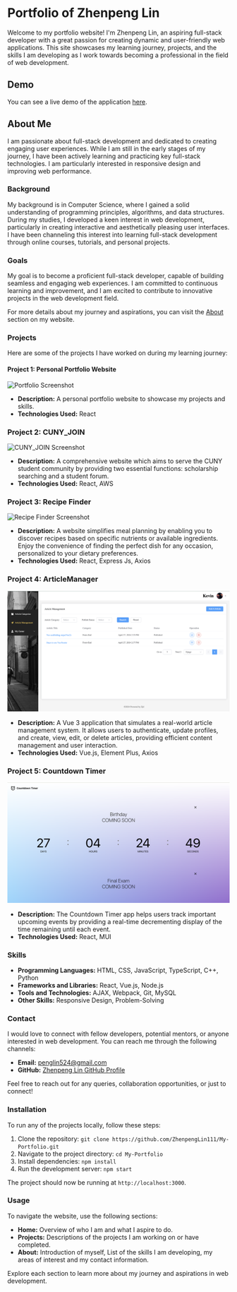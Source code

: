 # Portfolio of Zhenpeng Lin

Welcome to my portfolio website! I'm Zhenpeng Lin, an aspiring full-stack developer with a great passion for creating dynamic and user-friendly web applications. This site showcases my learning journey, projects, and the skills I am developing as I work towards becoming a professional in the field of web development.

## Demo

You can see a live demo of the application [here](https://zplmyportfolio.netlify.app).

## About Me

I am passionate about full-stack development and dedicated to creating engaging user experiences. While I am still in the early stages of my journey, I have been actively learning and practicing key full-stack technologies. I am particularly interested in responsive design and improving web performance.

### Background

My background is in Computer Science, where I gained a solid understanding of programming principles, algorithms, and data structures. During my studies, I developed a keen interest in web development, particularly in creating interactive and aesthetically pleasing user interfaces. I have been channeling this interest into learning full-stack development through online courses, tutorials, and personal projects.

### Goals

My goal is to become a proficient full-stack developer, capable of building seamless and engaging web experiences. I am committed to continuous learning and improvement, and I am excited to contribute to innovative projects in the web development field.

For more details about my journey and aspirations, you can visit the [About](#about) section on my website.

### Projects

Here are some of the projects I have worked on during my learning journey:

#### Project 1: Personal Portfolio Website
![Portfolio Screenshot](/src/assets/MyPortfolio.png)
- **Description:** A personal portfolio website to showcase my projects and skills.
- **Technologies Used:** React

### Project 2: CUNY_JOIN
![CUNY_JOIN Screenshot](/src/assets/CUNY_JOIN.png)
- **Description:** A comprehensive website which aims to serve the CUNY student community by providing two essential functions: scholarship searching and a student forum.
- **Technologies Used:** React, AWS

### Project 3: Recipe Finder
![Recipe Finder Screenshot](/src/assets/Recipe-Finder.png)
- **Description:** A website simplifies meal planning by enabling you to discover recipes based on specific nutrients or available ingredients. Enjoy the convenience of finding the perfect dish for any occasion, personalized to your dietary preferences. 
- **Technologies Used:** React, Express Js, Axios

### Project 4: ArticleManager
![ArticleManager Screenshot](/src/assets/ArticleManager.png)
- **Description:** A Vue 3 application that simulates a real-world article management system. It allows users to authenticate, update profiles, and create, view, edit, or delete articles, providing efficient content management and user interaction.
- **Technologies Used:** Vue.js, Element Plus, Axios

### Project 5: Countdown Timer
![Countdown Timer Screenshot](/src/assets/Countdown-Timer.png)
- **Description:** The Countdown Timer app helps users track important upcoming events by providing a real-time decrementing display of the time remaining until each event.
- **Technologies Used:** React, MUI

### Skills

- **Programming Languages:** HTML, CSS, JavaScript, TypeScript, C++, Python
- **Frameworks and Libraries:** React, Vue.js, Node.js
- **Tools and Technologies:** AJAX, Webpack, Git, MySQL
- **Other Skills:** Responsive Design, Problem-Solving

### Contact

I would love to connect with fellow developers, potential mentors, or anyone interested in web development. You can reach me through the following channels:

- **Email:** penglin524@gmail.com
- **GitHub:** [Zhenpeng Lin GitHub Profile](https://github.com/ZhenpengLin111)

Feel free to reach out for any queries, collaboration opportunities, or just to connect!

### Installation

To run any of the projects locally, follow these steps:

1. Clone the repository: `git clone https://github.com/ZhenpengLin111/My-Portfolio.git`
2. Navigate to the project directory: `cd My-Portfolio`
3. Install dependencies: `npm install`
4. Run the development server: `npm start`

The project should now be running at `http://localhost:3000`.

### Usage

To navigate the website, use the following sections:
- **Home:** Overview of who I am and what I aspire to do.
- **Projects:** Descriptions of the projects I am working on or have completed.
- **About:** Introduction of myself, List of the skills I am developing, my areas of interest and my contact information.

Explore each section to learn more about my journey and aspirations in web development.